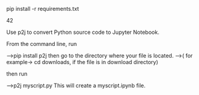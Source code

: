 pip install -r requirements.txt


42


Use p2j to convert Python source code to Jupyter Notebook.

From the command line, run

-->pip install p2j
then go to the directory where your file is located. -->( for example-> cd downloads, if the file is in download directory)

then run

-->p2j myscript.py
This will create a myscript.ipynb file.

